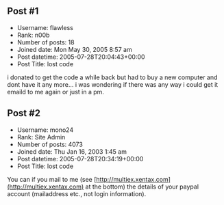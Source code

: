 ## Post #1
- Username: flawless
- Rank: n00b
- Number of posts: 18
- Joined date: Mon May 30, 2005 8:57 am
- Post datetime: 2005-07-28T20:04:43+00:00
- Post Title: lost code

i donated to get the code a while back but had to buy a new computer and dont have it any more... i was wondering if there was any way i could get it emaild to me again or just in a pm.
## Post #2
- Username: mono24
- Rank: Site Admin
- Number of posts: 4073
- Joined date: Thu Jan 16, 2003 1:45 am
- Post datetime: 2005-07-28T20:34:19+00:00
- Post Title: lost code

You can if you mail to me (see [http://multiex.xentax.com](http://multiex.xentax.com) at the bottom) the details of your paypal account (mailaddress etc., not login information).
